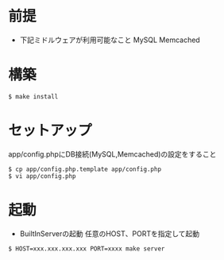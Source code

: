 # 前提
- 下記ミドルウェアが利用可能なこと
MySQL
Memcached

# 構築
```
$ make install
```

# セットアップ
app/config.phpにDB接続(MySQL,Memcached)の設定をすること
```
$ cp app/config.php.template app/config.php
$ vi app/config.php
```

# 起動
- BuiltInServerの起動
任意のHOST、PORTを指定して起動
```
$ HOST=xxx.xxx.xxx.xxx PORT=xxxx make server
```
